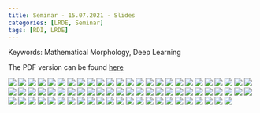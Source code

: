 ```yaml
---
title: Seminar - 15.07.2021 - Slides
categories: [LRDE, Seminar]
tags: [RDI, LRDE]
---
```


Keywords: Mathematical Morphology, Deep Learning

The PDF version can be found [here](https://drive.google.com/uc?print=false&id=1LBzVwr92NqGjoustpTaSRvnyf-x2umyp)


![](https://drive.google.com/uc?id=1rIeFk8AX1PIuSKXt_YSEO_QnZFFCqJi2)
![](https://drive.google.com/uc?id=10vGL44eSyo3seiYRcpX738keCKsW54Vb)
![](https://drive.google.com/uc?id=1NvFQbbe-28DmSGwz_BIpWHsKUIUffaFQ)
![](https://drive.google.com/uc?id=1l88bGtmeD1JBBkWtas8OwUG7h6svy2-g)
![](https://drive.google.com/uc?id=1fYpptxM2nOoCR6ZsTzxaSJFPYp4tsx42)
![](https://drive.google.com/uc?id=16Nv203c4BU3kBccl9ZSw0B0wYNvVsg52)
![](https://drive.google.com/uc?id=1kvpesWCubbS14hWugJb-Dfy-OkFkpbvf)
![](https://drive.google.com/uc?id=1gyJkzBaFjqmYUgyyqpAwcKlWSZGtuqpw)
![](https://drive.google.com/uc?id=1N452zV4szLf7NvK2K2fOoRg5l7XwolKB)
![](https://drive.google.com/uc?id=1VchYOyudTQbUcqF_VrigCoxUyN3LaRv7)
![](https://drive.google.com/uc?id=1vFhFeArIMV_Z8ARFm9oZfm2GGHmQyOVF)
![](https://drive.google.com/uc?id=1T3ysjf44WR80xF0aNALVlsxlW4h7PDc1)
![](https://drive.google.com/uc?id=1Ix9z40hvk7IZeeZncseJaKthGV7bIf1n)
![](https://drive.google.com/uc?id=19iQcNy4Jb4essndJaD7oGRMYnZ0ie6HI)
![](https://drive.google.com/uc?id=1IX1Y6TUSrfaN0MlpLM2u_FaRvnHTt1NT)
![](https://drive.google.com/uc?id=1BRq39K9FckranHtjtBQwaSR55Mc1vKvI)
![](https://drive.google.com/uc?id=1M39Ix4-DCrgNB49y_wJFYet-VHRqcdfh)
![](https://drive.google.com/uc?id=1_MoJimKlhhMJNjfChkhzFDhc3Ud42Oob)
![](https://drive.google.com/uc?id=1BNTGBXIqzCM-MsztyrqXwry3Zcohgsgy)
![](https://drive.google.com/uc?id=1HvZA47NRcgmjQbLav9efwfooTaHlKsq0)
![](https://drive.google.com/uc?id=18o-gHdOEa83cf_7pgP4IooZcbAOiNGRT)
![](https://drive.google.com/uc?id=1bua2bGNDNFAo-06mVbDDTLmR8cLv2WeG)
![](https://drive.google.com/uc?id=1Fu7ZoEi0uX0eIoH2lUpS2jmznxOU7VDL)
![](https://drive.google.com/uc?id=1nik2Mih9Ti3Z8YieJVe2AtP6v6reWv9a)
![](https://drive.google.com/uc?id=1aaxaWArXRc7CUpq9kN3-BBq0u2LlY0Ez)
![](https://drive.google.com/uc?id=1lZupDve_9Cr2dgy_IGoKyguq6bGLdWEK)
![](https://drive.google.com/uc?id=1R2r2Ok7NFVWh_Qj6YYPCvK1s5eqbrD_z)
![](https://drive.google.com/uc?id=1zdm2bACold7Pz6TRZcn1dVV1Wao8smJ-)
![](https://drive.google.com/uc?id=1bERxI9cyxYiDgDS9JOs6TOLwm8lGkSSx)
![](https://drive.google.com/uc?id=12pvcQlAGCbP6VEcPqPBgB_UBYvsy9oAY)
![](https://drive.google.com/uc?id=1F9cfTKQLnPyHAR5OFNcxfYu7gqEPFgIg)
![](https://drive.google.com/uc?id=188yp0IuIjev7ChWywbCR33xz47J0X5v6)
![](https://drive.google.com/uc?id=1SbGhfZVmzgh_VCNVCcPuVG3mohHDSB6o)
![](https://drive.google.com/uc?id=1lEx-Jmjb5eN9N7ix9k-jFkibieAwStGb)
![](https://drive.google.com/uc?id=1weFgmByIdxIMhIJPn_4EecRIJGoXwzQg)
![](https://drive.google.com/uc?id=1oCjYonc8Ubp0D55ru9XYHHq8IFiOn3ce)
![](https://drive.google.com/uc?id=16FKekudLbb_wxOZotNFTMZ2Zgq__NASw)
![](https://drive.google.com/uc?id=1P-dRlx_Scqdb_XGLQabBi7pwur9VuZD6)
![](https://drive.google.com/uc?id=1ymAuM_rjlswyW_yUvtiWdYq0dsJwJ6PK)
![](https://drive.google.com/uc?id=16XXgJzzdLnvSaKlvNgNTb0tjWTADb6va)
![](https://drive.google.com/uc?id=1GnU_xO0fYQoK4d3GDMzVVi1mxVZDUxlc)
![](https://drive.google.com/uc?id=1t9q3B1fgw8YqmeulkPc8LIhfVNtYHjgr)
![](https://drive.google.com/uc?id=1YvOAqG85MQ91nG2FMewsb9toR6TxpwAQ)
![](https://drive.google.com/uc?id=1poDz5F-iP2H-6hfeMhQfmCVMK0QKu8r4)
![](https://drive.google.com/uc?id=17PlEcxcGtr1wKq-PTuSa7YNWHe3BJu7O)
![](https://drive.google.com/uc?id=1crZ1dZfj32WwSK37mBZ8jVxIlKWwWOth)
![](https://drive.google.com/uc?id=1nazFfMHnYEb9UWyxmOrpDwLR8-m0QPEZ)
![](https://drive.google.com/uc?id=1vTR9tjZS8XtcSOwUEmvj20mEMfHXFNxP)
![](https://drive.google.com/uc?id=1ndVNxlxSkHAhpKx3Pobb0rnWwuhgl1Jp)
![](https://drive.google.com/uc?id=1cxaPH5fyiZV5J0I3U6CFb5xKq72K_oMQ)
![](https://drive.google.com/uc?id=1wKd5T7fifw2IVFccsCvJeDqbKtG-Jxdv)
![](https://drive.google.com/uc?id=11d8YUQQj0MEfwxqmekkQREBL_xE82YBu)
![](https://drive.google.com/uc?id=14YAwA5fVjJVJwU1Es3aSBVhKmZbczyEm)
![](https://drive.google.com/uc?id=14DjDihGwqD9yRu4p-FnjkH7CsyksWv_R)
![](https://drive.google.com/uc?id=1O-z2ZgtgZGBsV_NITFkiz9AOxvR5JYpX)
![](https://drive.google.com/uc?id=14pW_bUYZSA5XeVMFT3jrksAb3sp4RIjI)
![](https://drive.google.com/uc?id=1kYJjofU387TuGWxA4dvQhVgXjAHQnTFD)
![](https://drive.google.com/uc?id=1bgygVeFE-2qX1bhr8jbXTvVL1SpQQaY1)
![](https://drive.google.com/uc?id=1l5fir1Wp3gXhZs6kbRmkbSK4KZJkXAxE)
![](https://drive.google.com/uc?id=15K4a7vRjinRA6s-X6dCqJ1TiaNXPpvm5)
![](https://drive.google.com/uc?id=1SG8JDz0VpvvJ6uMm-dKtj9v-yw4gkVql)
![](https://drive.google.com/uc?id=1lDOU2dGJCt1artvZxt9Ow3qtvc68hgMQ)
![](https://drive.google.com/uc?id=1f9Q6dcxbKXV4QrYGOhaSxo_ZgpHgiq8m)
![](https://drive.google.com/uc?id=1lTy3GTuYe1JMAz-DhnIxqLDRRqqhxLUW)
![](https://drive.google.com/uc?id=1D7PYSq8R8eVFPqOv4lMTfQuN9QAPwMa7)
![](https://drive.google.com/uc?id=14DWkh-LHok7iZ8VRc_NCX7xOjUR4nKHV)
![](https://drive.google.com/uc?id=1BAlvvKNDGhbjp50kXBpEOGJEhXtjHsQW)
![](https://drive.google.com/uc?id=1j8w40NJoW_Pb4A2qkw2G4NRGM0ZYBRe6)
![](https://drive.google.com/uc?id=10NGvKpUNgH8zohjb7c994Thzcd8HquJ_)
![](https://drive.google.com/uc?id=11mO4PUfr6ryhRJ2eKQ4r6q_8OkCeEYsB)
![](https://drive.google.com/uc?id=1OJxxBqCp51Z87GETcvvA-SA98VMO29HA)
![](https://drive.google.com/uc?id=1CbutvdfNFdsPVfMfZGVo9lkm5ca3Jgsw)
![](https://drive.google.com/uc?id=1y4EpNOGi9aPitz_rnCu7NvmOvbnEDDl-)
